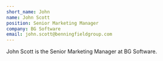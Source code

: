 ```yaml
---
short_name: John
name: John Scott
position: Senior Marketing Manager
company: BG Software
email: john.scott@benningfieldgroup.com
---
```


John Scott is the Senior Marketing Manager at BG Software.